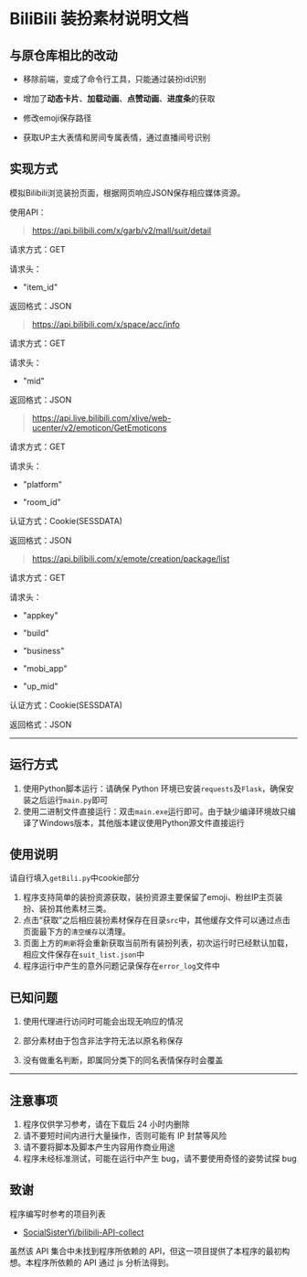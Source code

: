 # BiliBili 装扮素材说明文档

## 与原仓库相比的改动

- 移除前端，变成了命令行工具，只能通过装扮id识别

- 增加了**动态卡片**、**加载动画**、**点赞动画**、**进度条**的获取

- 修改emoji保存路径

- 获取UP主大表情和房间专属表情，通过直播间号识别

## 实现方式

模拟Bilibili浏览装扮页面，根据网页响应JSON保存相应媒体资源。

使用API：

> https://api.bilibili.com/x/garb/v2/mall/suit/detail

请求方式：GET

请求头：

- "item_id"

返回格式：JSON

> https://api.bilibili.com/x/space/acc/info

请求方式：GET

请求头：

- "mid"

返回格式：JSON

> https://api.live.bilibili.com/xlive/web-ucenter/v2/emoticon/GetEmoticons

请求方式：GET

请求头：

- "platform"

- "room_id"

认证方式：Cookie(SESSDATA)

返回格式：JSON

> https://api.bilibili.com/x/emote/creation/package/list

请求方式：GET

请求头：

- "appkey"

- "build"

- "business"

- "mobi_app"

- "up_mid"

认证方式：Cookie(SESSDATA)

返回格式：JSON

---

## 运行方式

1. 使用Python脚本运行：请确保 Python 环境已安装`requests`及`Flask`，确保安装之后运行`main.py`即可
2. 使用二进制文件直接运行：双击`main.exe`运行即可。由于缺少编译环境故只编译了Windows版本，其他版本建议使用Python源文件直接运行

## 使用说明

请自行填入`getBili.py`中cookie部分

1. 程序支持简单的装扮资源获取，装扮资源主要保留了emoji、粉丝IP主页装扮、装扮其他素材三类。
2. 点击“获取”之后相应装扮素材保存在目录`src`中，其他缓存文件可以通过点击页面最下方的`清空缓存`以清理。
3. 页面上方的`刷新`将会重新获取当前所有装扮列表，初次运行时已经默认加载，相应文件保存在`suit_list.json`中
4. 程序运行中产生的意外问题记录保存在`error_log`文件中

## 已知问题

1. 使用代理进行访问时可能会出现无响应的情况

2. 部分素材由于包含非法字符无法以原名称保存

3. 没有做重名判断，即属同分类下的同名表情保存时会覆盖

---

## 注意事项

1. 程序仅供学习参考，请在下载后 24 小时内删除
2. 请不要短时间内进行大量操作，否则可能有 IP 封禁等风险
3. 请不要将脚本及脚本产生内容用作商业用途
4. 程序未经标准测试，可能在运行中产生 bug，请不要使用奇怪的姿势试探 bug

## 致谢

程序编写时参考的项目列表

- [SocialSisterYi/bilibili-API-collect](https://github.com/SocialSisterYi/bilibili-API-collect)

虽然该 API 集合中未找到程序所依赖的 API，但这一项目提供了本程序的最初构想。本程序所依赖的 API 通过 js 分析法得到。

